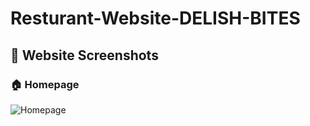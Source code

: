 # Resturant-Website-DELISH-BITES
## 📸 Website Screenshots

### 🏠 Homepage
![Homepage](screenshots/homepage.png)
